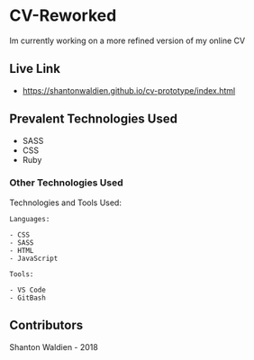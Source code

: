 # CV-Reworked

Im currently working on a more refined version of my online CV

## Live Link
- https://shantonwaldien.github.io/cv-prototype/index.html

## Prevalent Technologies Used

 - SASS
 - CSS
 - Ruby

### Other Technologies Used

Technologies and Tools Used:

```
Languages:

- CSS
- SASS
- HTML
- JavaScript

```
```
Tools:

- VS Code
- GitBash

```

## Contributors

Shanton Waldien - 2018


